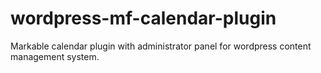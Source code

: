 # wordpress-mf-calendar-plugin
Markable calendar  plugin with administrator panel for wordpress content management system. 
